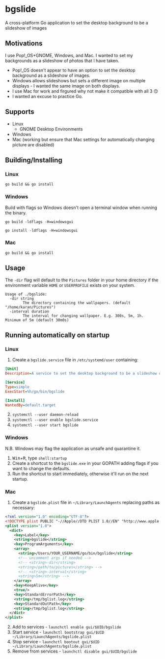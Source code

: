 # bgslide
A cross-platform Go application to set the desktop background to be a slideshow of images

## Motivations
I use Pop!_OS+GNOME, Windows, and Mac. I wanted to set my backgrounds as a slideshow of photos that I have taken.

- Pop!_OS doesn't appear to have an option to set the desktop background as a slideshow of images.
- Windows allows slideshows but sets a different image on multiple displays - I wanted the same image on both displays.
- I use Mac for work and firgured why not make it compatible with all 3 🙃
- I wanted an excuse to practice Go.

## Supports
- Linux
    - GNOME Desktop Environments
- Windows
- Mac (working but ensure that Mac settings for automatically changing picture are disabled)

## Building/Installing
### Linux
`go build && go install`

### Windows
Build with flags so Windows doesn't open a terminal window when running the binary.

`go build -ldflags -H=windowsgui`

`go install -ldflags -H=windowsgui`

### Mac
`go build && go install`

## Usage
The `-dir` flag will default to the `Pictures` folder in your home directory if the environment variable `HOME` or `USERPROFILE` exists on your system.
```
Usage of ./bgslide:
  -dir string
        The directory containing the wallpapers. (default "/home/karan/Pictures")
  -interval duration
        The interval for changing wallpaper. E.g. 300s, 5m, 1h. Minimum of 5m (default 30m0s)
```

## Running automatically on startup
### Linux
1. Create a `bgslide.service` file in `/etc/systemd/user` containing:
```ini
[Unit]
Description=A service to set the desktop background to be a slideshow of images.

[Service]
Type=simple
ExecStart=%h/go/bin/bgslide

[Install]
WantedBy=default.target
```
2. `systemctl --user daemon-reload`
3. `systemctl --user enable bgslide.service`
4. `systemctl --user start bgslide`

### Windows
N.B. Windows may flag the application as unsafe and quarantine it.
1. <kbd>Win</kbd>+<kbd>R</kbd>, type `shell:startup`
2. Create a shortcut to the `bgslide.exe` in your GOPATH adding flags if you want to change the defaults.
3. Run the shortcut to start immediately, otherwise it'll run on the next startup.

### Mac
1. Create a `bgslide.plist` file in `~/Library/LaunchAgents` replacing paths as necessary:
```xml
<?xml version="1.0" encoding="UTF-8"?>
<!DOCTYPE plist PUBLIC "-//Apple//DTD PLIST 1.0//EN" "http://www.apple.com/DTDs/PropertyList-1.0.dtd">
<plist version="1.0">
  <dict>
    <key>Label</key>
    <string>bgslide</string>
    <key>ProgramArguments</key>
    <array>
      <string>/Users/YOUR_USERNAME/go/bin/bgslide</string>
      <!-- uncomment args if needed -->
      <!-- <string>-dir</string>
      <string>/path/to/pictures</string> -->
      <!-- <string>-interval</string>
      <string>5m</string> -->
    </array>
    <key>KeepAlive</key>
    <true/>
    <key>StandardErrorPath</key>
    <string>/tmp/bglist.log</string>
    <key>StandardOutPath</key>
    <string>/tmp/bglist.log</string>
  </dict>
</plist>
```
2. Add to services - `launchctl enable gui/$UID/bgslide`
3. Start service - `launchctl bootstrap gui/$UID ~/Library/LaunchAgents/bgslide.plist`
4. Stop service - `launchctl bootout gui/$UID ~/Library/LaunchAgents/bgslide.plist`
5. Remove from services - `launchctl disable gui/$UID/bgslide`
